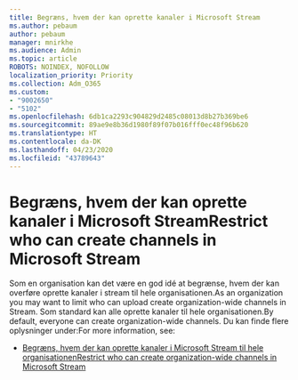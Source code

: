 ```yaml
---
title: Begræns, hvem der kan oprette kanaler i Microsoft Stream
ms.author: pebaum
author: pebaum
manager: mnirkhe
ms.audience: Admin
ms.topic: article
ROBOTS: NOINDEX, NOFOLLOW
localization_priority: Priority
ms.collection: Adm_O365
ms.custom:
- "9002650"
- "5102"
ms.openlocfilehash: 6db1ca2293c904829d2485c08013d8b27b369be6
ms.sourcegitcommit: 89ae9e8b36d1980f89f07b016fff0ec48f96b620
ms.translationtype: HT
ms.contentlocale: da-DK
ms.lasthandoff: 04/23/2020
ms.locfileid: "43789643"
---
```

# <a name="restrict-who-can-create-channels-in-microsoft-stream"></a><span data-ttu-id="136c4-102">Begræns, hvem der kan oprette kanaler i Microsoft Stream</span><span class="sxs-lookup"><span data-stu-id="136c4-102">Restrict who can create channels in Microsoft Stream</span></span>

<span data-ttu-id="136c4-103">Som en organisation kan det være en god idé at begrænse, hvem der kan overføre oprette kanaler i stream til hele organisationen.</span><span class="sxs-lookup"><span data-stu-id="136c4-103">As an organization you may want to limit who can upload create organization-wide channels in Stream.</span></span> <span data-ttu-id="136c4-104">Som standard kan alle oprette kanaler til hele organisationen.</span><span class="sxs-lookup"><span data-stu-id="136c4-104">By default, everyone can create organization-wide channels.</span></span> <span data-ttu-id="136c4-105">Du kan finde flere oplysninger under:</span><span class="sxs-lookup"><span data-stu-id="136c4-105">For more information, see:</span></span>

- [<span data-ttu-id="136c4-106">Begræns, hvem der kan oprette kanaler i Microsoft Stream til hele organisationen</span><span class="sxs-lookup"><span data-stu-id="136c4-106">Restrict who can create organization-wide channels in Microsoft Stream</span></span>](https://docs.microsoft.com/stream/restrict-companywide-channels)
